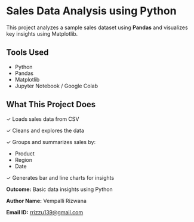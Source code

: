 # Sales Data Analysis using Python

This project analyzes a sample sales dataset using **Pandas** and visualizes key insights using Matplotlib.

##  Tools Used

- Python
- Pandas
- Matplotlib
- Jupyter Notebook / Google Colab

##  What This Project Does

 ✓ Loads sales data from CSV

 ✓ Cleans and explores the data

 ✓ Groups and summarizes sales by:

   - Product
   - Region
   - Date

 ✓ Generates bar and line charts for insights

**Outcome:** Basic data insights using Python

**Author Name:** Vempalli Rizwana 

**Email ID:** rrizzu139@gmail.com

